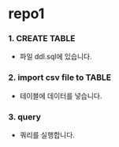 # repo1

### 1. CREATE TABLE 
- 파일 ddl.sql에 있습니다. 
### 2. import csv file to TABLE
- 테이블에 데이터를 넣습니다. 
### 3. query 
- 쿼리를 실행합니다.

